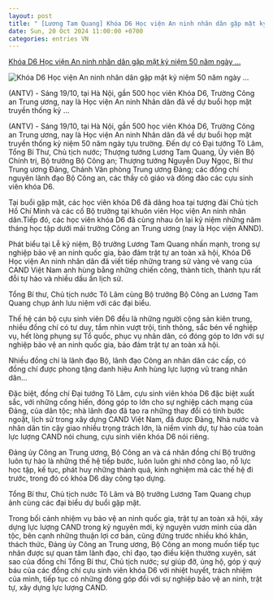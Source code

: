 ```yaml
---
layout: post
title: " [Lương Tam Quang] Khóa D6 Học viện An ninh nhân dân gặp mặt kỷ niệm 50 năm ngày ..."
date: Sun, 20 Oct 2024 11:00:00 +0700
categories: entries VN
---
```

[Khóa D6 Học viện An ninh nhân dân gặp mặt kỷ niệm 50 năm ngày ...](https://antv.gov.vn/chinh-tri-2/khoa-d6-hoc-vien-an-ninh-nhan-dan-gap-mat-ky-niem-50-nam-ngay-tuu-truong-FA1D474EC.html)

![Khóa D6 Học viện An ninh nhân dân gặp mặt kỷ niệm 50 năm ngày ...](https://images.antv.gov.vn/public/uploads/2024/10/20/671464db9015ace7d164e6ee.jpg?w=480&h=270)

(ANTV) - Sáng 19/10, tại Hà Nội, gần 500 học viên Khóa D6, Trường Công an Trung ương, nay là Học viện An ninh Nhân dân đã về dự buổi họp mặt truyền thống kỷ ...

(ANTV) - Sáng 19/10, tại Hà Nội, gần 500 học viên Khóa D6, Trường Công an Trung ương, nay là Học viện An ninh Nhân dân đã về dự buổi họp mặt truyền thống kỷ niệm 50 năm ngày tựu trường. Đến dự có Đại tướng Tô Lâm, Tổng Bí Thư, Chủ tịch nước; Thượng tướng Lương Tam Quang, Ủy viên Bộ Chính trị, Bộ trưởng Bộ Công an; Thượng tướng Nguyễn Duy Ngọc, Bí thư Trung ương Đảng, Chánh Văn phòng Trung ương Đảng; các đồng chí nguyên lãnh đạo Bộ Công an, các thầy cô giáo và đông đảo các cựu sinh viên khóa D6.

Tại buổi gặp mặt, các học viên khóa D6 đã dâng hoa tại tượng đài Chủ tịch Hồ Chí Minh và các cố Bộ trưởng tại khuôn viên Học viện An ninh nhân dân.Tiếp đó, các học viên khóa D6 đã cùng nhau ôn lại kỷ niệm những năm tháng học tập dưới mái trường Công an Trung ương (nay là Học viện ANND).

Phát biểu tại Lễ kỷ niệm, Bộ trưởng Lương Tam Quang nhấn mạnh, trong sự nghiệp bảo vệ an ninh quốc gia, bảo đảm trật tự an toàn xã hội, Khóa D6 Học viện An ninh nhân dân đã viết tiếp những trang sử vàng vẻ vang của CAND Việt Nam anh hùng bằng những chiến công, thành tích, thành tựu rất đỗi tự hào và nhiều dấu ấn lịch sử.

Tổng Bí thư, Chủ tịch nước Tô Lâm cùng Bộ trưởng Bộ Công an Lương Tam Quang chụp ảnh lưu niệm với các đại biểu.

Thế hệ cán bộ cựu sinh viên D6 đều là những người cộng sản kiên trung, nhiều đồng chí có tư duy, tầm nhìn vượt trội, tinh thông, sắc bén về nghiệp vụ, hết lòng phụng sự Tổ quốc, phục vụ nhân dân, có đóng góp to lớn với sự nghiệp bảo vệ an ninh quốc gia, bảo đảm trật tự an toàn xã hội.

Nhiều đồng chí là lãnh đạo Bộ, lãnh đạo Công an nhân dân các cấp, có đồng chí được phong tặng danh hiệu Anh hùng lực lượng vũ trang nhân dân…

Đặc biệt, đồng chí Đại tướng Tô Lâm, cựu sinh viên khóa D6 đặc biệt xuất sắc, với những cống hiến, đóng góp to lớn cho sự nghiệp cách mạng của Đảng, của dân tộc; nhà lãnh đạo đã tạo ra những thay đổi có tính bước ngoặt, lịch sử trong xây dựng CAND Việt Nam, đã được Đảng, Nhà nước và nhân dân tin cậy giao nhiều trọng trách lớn, là niềm vinh dự, tự hào của toàn lực lượng CAND nói chung, cựu sinh viên khóa D6 nói riêng.

Đảng ủy Công an Trung ương, Bộ Công an và cá nhân đồng chí Bộ trưởng luôn tự hào là những thế hệ tiếp bước, luôn luôn ghi nhớ công lao, nỗ lực học tập, kế tục, phát huy những thành quả, kinh nghiệm mà các thế hệ đi trước, trong đó có khóa D6 dày công tạo dựng.

Tổng Bí thư, Chủ tịch nước Tô Lâm và Bộ trưởng Lương Tam Quang chụp ảnh cùng các đại biểu dự buổi gặp mặt.

Trong bối cảnh nhiệm vụ bảo vệ an ninh quốc gia, trật tự an toàn xã hội, xây dựng lực lượng CAND trong kỷ nguyên mới, kỷ nguyên vươn mình của dân tộc, bên cạnh những thuận lợi cơ bản, cũng đứng trước nhiều khó khăn, thách thức, Đảng ủy Công an Trung ương, Bộ Công an mong muốn tiếp tục nhân được sự quan tâm lãnh đạo, chỉ đạo, tạo điều kiện thường xuyên, sát sao của đồng chí Tổng Bí thư, Chủ tịch nước; sự giúp đỡ, ủng hộ, góp ý quý báu của các đồng chí cựu sinh viên khóa D6 với nhiệt huyết, trách nhiệm của mình, tiếp tục có những đóng góp đối với sự nghiệp bảo vệ an ninh, trật tự, xây dựng lực lượng CAND.

